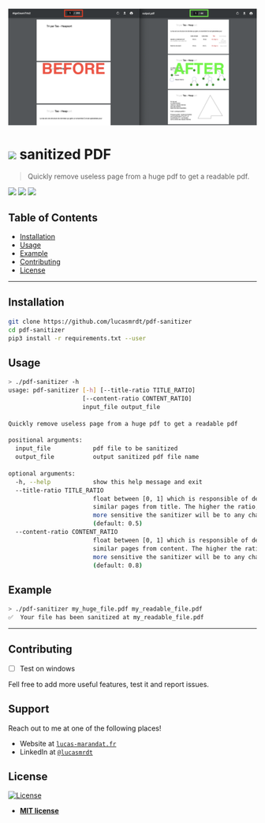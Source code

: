 ![](./assets/preview.png)

# ![](https://img.shields.io/badge/status-beta-orange) sanitized PDF

> Quickly remove useless page from a huge pdf to get a readable pdf.

![](https://img.shields.io/badge/linux-OK-green) ![](https://img.shields.io/badge/mac-OK-green) ![](https://img.shields.io/badge/windows-not_tested-orange)

## Table of Contents

- [Installation](#installation)
- [Usage](#usage)
- [Example](#example)
- [Contributing](#contributing)
- [License](#license)

---

## Installation

```bash
git clone https://github.com/lucasmrdt/pdf-sanitizer
cd pdf-sanitizer
pip3 install -r requirements.txt --user
```

## Usage

```bash
> ./pdf-sanitizer -h
usage: pdf-sanitizer [-h] [--title-ratio TITLE_RATIO]
                     [--content-ratio CONTENT_RATIO]
                     input_file output_file

Quickly remove useless page from a huge pdf to get a readable pdf

positional arguments:
  input_file            pdf file to be sanitized
  output_file           output sanitized pdf file name

optional arguments:
  -h, --help            show this help message and exit
  --title-ratio TITLE_RATIO
                        float between [0, 1] which is responsible of detecting
                        similar pages from title. The higher the ratio, the
                        more sensitive the sanitizer will be to any changes.
                        (default: 0.5)
  --content-ratio CONTENT_RATIO
                        float between [0, 1] which is responsible of detecting
                        similar pages from content. The higher the ratio, the
                        more sensitive the sanitizer will be to any changes.
                        (default: 0.8)
```

## Example

```bash
> ./pdf-sanitizer my_huge_file.pdf my_readable_file.pdf
✅  Your file has been sanitized at my_readable_file.pdf
```

---

## Contributing

- [ ] Test on windows

Fell free to add more useful features, test it and report issues.

## Support

Reach out to me at one of the following places!

- Website at <a href="https://lucas-marandat.fr" target="_blank">`lucas-marandat.fr`</a>
- LinkedIn at <a href="https://www.linkedin.com/in/lucasmrdt/" target="_blank">`@lucasmrdt`</a>

## License

[![License](https://img.shields.io/:license-mit-blue.svg?style=flat-square)](http://badges.mit-license.org)

- **[MIT license](http://opensource.org/licenses/mit-license.php)**
